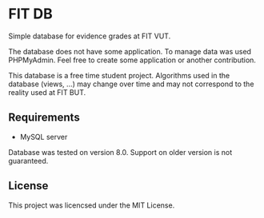 # FIT DB

Simple database for evidence grades at FIT VUT.

The database does not have some application. To manage data was used PHPMyAdmin. Feel free to create some application or another contribution.

This database is a free time student project. Algorithms used in the database (views, ...) may change over time and may not correspond to the reality used at FIT BUT. 

## Requirements

- MySQL server

Database was tested on version 8.0. Support on older version is not guaranteed.

## License

This project was licencsed under the MIT License.
